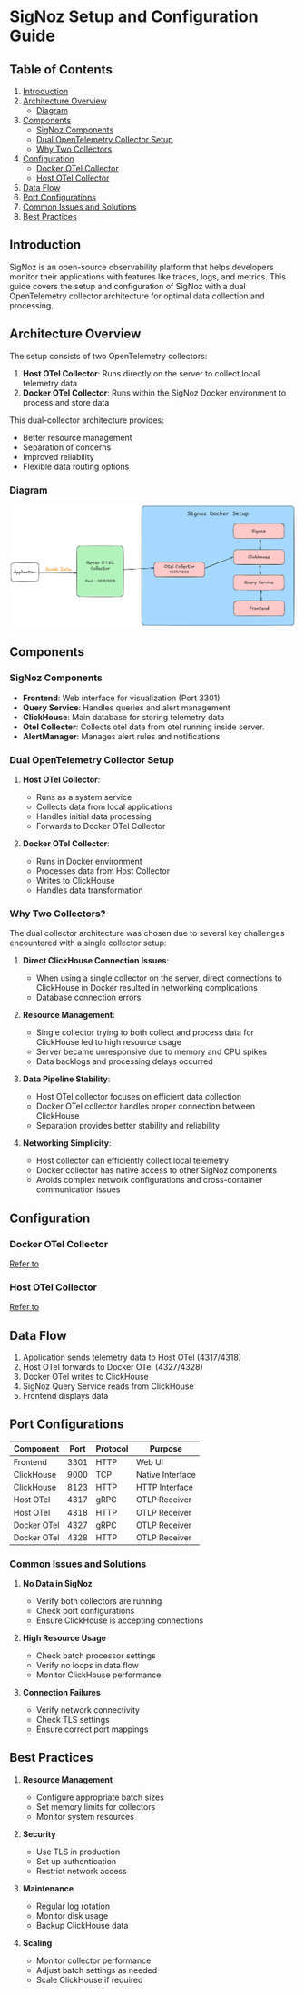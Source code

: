 # SigNoz Setup and Configuration Guide

## Table of Contents
1. [Introduction](#introduction)
2. [Architecture Overview](#architecture-overview)
   - [Diagram](#diagram)
3. [Components](#components)
   - [SigNoz Components](#signoz-components)
   - [Dual OpenTelemetry Collector Setup](#dual-opentelemetry-collector-setup)
   - [Why Two Collectors](#why-two-collectors)
4. [Configuration](#configuration)
   - [Docker OTel Collector](#docker-otel-collector)
   - [Host OTel Collector](#host-otel-collector)
5. [Data Flow](#data-flow)
6. [Port Configurations](#port-configurations)
7. [Common Issues and Solutions](#common-issues-and-solutions)
8. [Best Practices](#best-practices)

## Introduction
SigNoz is an open-source observability platform that helps developers monitor their applications with features like traces, logs, and metrics. This guide covers the setup and configuration of SigNoz with a dual OpenTelemetry collector architecture for optimal data collection and processing.

## Architecture Overview
The setup consists of two OpenTelemetry collectors:
1. **Host OTel Collector**: Runs directly on the server to collect local telemetry data
2. **Docker OTel Collector**: Runs within the SigNoz Docker environment to process and store data

This dual-collector architecture provides:
- Better resource management
- Separation of concerns
- Improved reliability
- Flexible data routing options

### Diagram
![Signoz Diagram](./signoz_diagram.png)

## Components

### SigNoz Components
- **Frontend**: Web interface for visualization (Port 3301)
- **Query Service**: Handles queries and alert management
- **ClickHouse**: Main database for storing telemetry data
- **Otel Collecter**: Collects otel data from otel running inside server.
- **AlertManager**: Manages alert rules and notifications

### Dual OpenTelemetry Collector Setup
1. **Host OTel Collector**:
   - Runs as a system service
   - Collects data from local applications
   - Handles initial data processing
   - Forwards to Docker OTel Collector

2. **Docker OTel Collector**:
   - Runs in Docker environment
   - Processes data from Host Collector
   - Writes to ClickHouse
   - Handles data transformation

### Why Two Collectors?

The dual collector architecture was chosen due to several key challenges encountered with a single collector setup:

1. **Direct ClickHouse Connection Issues**:
   - When using a single collector on the server, direct connections to ClickHouse in Docker resulted in networking complications
   - Database connection errors.

2. **Resource Management**:
   - Single collector trying to both collect and process data for ClickHouse led to high resource usage
   - Server became unresponsive due to memory and CPU spikes
   - Data backlogs and processing delays occurred

3. **Data Pipeline Stability**:
   - Host OTel collector focuses on efficient data collection
   - Docker OTel collector handles proper connection between ClickHouse
   - Separation provides better stability and reliability

4. **Networking Simplicity**:
   - Host collector can efficiently collect local telemetry
   - Docker collector has native access to other SigNoz components
   - Avoids complex network configurations and cross-container communication issues

## Configuration

### Docker OTel Collector
[Refer to](./docker/clickhouse-setup/otel-collector-config.yaml)

### Host OTel Collector
[Refer to](./docker/clickhouse-setup/server-otel-config.yaml)

## Data Flow
1. Application sends telemetry data to Host OTel (4317/4318)
2. Host OTel forwards to Docker OTel (4327/4328)
3. Docker OTel writes to ClickHouse
4. SigNoz Query Service reads from ClickHouse
5. Frontend displays data

## Port Configurations

| Component | Port | Protocol | Purpose |
|-----------|------|----------|----------|
| Frontend | 3301 | HTTP | Web UI |
| ClickHouse | 9000 | TCP | Native Interface |
| ClickHouse | 8123 | HTTP | HTTP Interface |
| Host OTel | 4317 | gRPC | OTLP Receiver |
| Host OTel | 4318 | HTTP | OTLP Receiver |
| Docker OTel | 4327 | gRPC | OTLP Receiver |
| Docker OTel | 4328 | HTTP | OTLP Receiver |


### Common Issues and Solutions

1. **No Data in SigNoz**
   - Verify both collectors are running
   - Check port configurations
   - Ensure ClickHouse is accepting connections

2. **High Resource Usage**
   - Check batch processor settings
   - Verify no loops in data flow
   - Monitor ClickHouse performance

3. **Connection Failures**
   - Verify network connectivity
   - Check TLS settings
   - Ensure correct port mappings

## Best Practices

1. **Resource Management**
   - Configure appropriate batch sizes
   - Set memory limits for collectors
   - Monitor system resources

2. **Security**
   - Use TLS in production
   - Set up authentication
   - Restrict network access

3. **Maintenance**
   - Regular log rotation
   - Monitor disk usage
   - Backup ClickHouse data

4. **Scaling**
   - Monitor collector performance
   - Adjust batch settings as needed
   - Scale ClickHouse if required